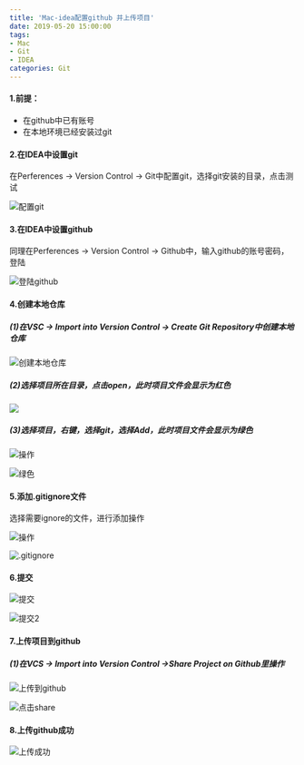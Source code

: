 ```yaml
---
title: 'Mac-idea配置github 并上传项目'
date: 2019-05-20 15:00:00
tags: 
- Mac
- Git
- IDEA
categories: Git
---
```



#### 1.前提：
* 在github中已有账号
* 在本地环境已经安装过git

#### 2.在IDEA中设置git
在Perferences -> Version Control -> Git中配置git，选择git安装的目录，点击测试

![配置git](https://imgconvert.csdnimg.cn/aHR0cHM6Ly91cGxvYWQtaW1hZ2VzLmppYW5zaHUuaW8vdXBsb2FkX2ltYWdlcy80MzkxNDA3LTVhYmU3ZjYzYTYxZThlOTQucG5n?x-oss-process=image/format,png)

#### 3.在IDEA中设置github
同理在Perferences -> Version Control -> Github中，输入github的账号密码，登陆

![登陆github](https://imgconvert.csdnimg.cn/aHR0cHM6Ly91cGxvYWQtaW1hZ2VzLmppYW5zaHUuaW8vdXBsb2FkX2ltYWdlcy80MzkxNDA3LTk1YzVmZDA0ZjY0OTE4OTMucG5n?x-oss-process=image/format,png)

#### 4.创建本地仓库

##### (1)在VSC -> Import into Version Control -> Create Git Repository中创建本地仓库

![创建本地仓库](https://imgconvert.csdnimg.cn/aHR0cHM6Ly91cGxvYWQtaW1hZ2VzLmppYW5zaHUuaW8vdXBsb2FkX2ltYWdlcy80MzkxNDA3LTQ1M2Y4YzMyMGM5Y2ZjYzIucG5n?x-oss-process=image/format,png)

##### (2)选择项目所在目录，点击open，此时项目文件会显示为红色

![](https://imgconvert.csdnimg.cn/aHR0cHM6Ly91cGxvYWQtaW1hZ2VzLmppYW5zaHUuaW8vdXBsb2FkX2ltYWdlcy80MzkxNDA3LTEwNDlkYzgwNmVjN2Y0ZDkucG5n?x-oss-process=image/format,png)

##### (3)选择项目，右键，选择git，选择Add，此时项目文件会显示为绿色

![操作](https://imgconvert.csdnimg.cn/aHR0cHM6Ly91cGxvYWQtaW1hZ2VzLmppYW5zaHUuaW8vdXBsb2FkX2ltYWdlcy80MzkxNDA3LTBjZjExZjQzNTc5NzljMjcucG5n?x-oss-process=image/format,png)

![绿色](https://imgconvert.csdnimg.cn/aHR0cHM6Ly91cGxvYWQtaW1hZ2VzLmppYW5zaHUuaW8vdXBsb2FkX2ltYWdlcy80MzkxNDA3LWFjZjMxYzE1MTZiMTMyMDgucG5n?x-oss-process=image/format,png)

#### 5.添加.gitignore文件

选择需要ignore的文件，进行添加操作

![操作](https://imgconvert.csdnimg.cn/aHR0cHM6Ly91cGxvYWQtaW1hZ2VzLmppYW5zaHUuaW8vdXBsb2FkX2ltYWdlcy80MzkxNDA3LWQ3ZDJjMTMwNmJkODY5YTEucG5n?x-oss-process=image/format,png)

![.gitignore](https://imgconvert.csdnimg.cn/aHR0cHM6Ly91cGxvYWQtaW1hZ2VzLmppYW5zaHUuaW8vdXBsb2FkX2ltYWdlcy80MzkxNDA3LTI4NGFmYmU1ODkzMmIwMjEucG5n?x-oss-process=image/format,png)

#### 6.提交

![提交](https://imgconvert.csdnimg.cn/aHR0cHM6Ly91cGxvYWQtaW1hZ2VzLmppYW5zaHUuaW8vdXBsb2FkX2ltYWdlcy80MzkxNDA3LWZhYmYxZWY0YzQ3YjQwNjQucG5n?x-oss-process=image/format,png)

![提交2](https://imgconvert.csdnimg.cn/aHR0cHM6Ly91cGxvYWQtaW1hZ2VzLmppYW5zaHUuaW8vdXBsb2FkX2ltYWdlcy80MzkxNDA3LWY1ZmJhOTQ2ZTFlY2FmNWIucG5n?x-oss-process=image/format,png)


#### 7.上传项目到github
##### (1)在VCS -> Import into Version Control ->Share Project on Github里操作
 
![上传到github](https://imgconvert.csdnimg.cn/aHR0cHM6Ly91cGxvYWQtaW1hZ2VzLmppYW5zaHUuaW8vdXBsb2FkX2ltYWdlcy80MzkxNDA3LTZmOWM3ZjNmYjZjNTk4MWMucG5n?x-oss-process=image/format,png)

![点击share](https://imgconvert.csdnimg.cn/aHR0cHM6Ly91cGxvYWQtaW1hZ2VzLmppYW5zaHUuaW8vdXBsb2FkX2ltYWdlcy80MzkxNDA3LTkxZmY1OWNhZjYwNmE5ODkucG5n?x-oss-process=image/format,png)

#### 8.上传github成功

![上传成功](https://imgconvert.csdnimg.cn/aHR0cHM6Ly91cGxvYWQtaW1hZ2VzLmppYW5zaHUuaW8vdXBsb2FkX2ltYWdlcy80MzkxNDA3LWM5Mzc3NjNlMDUwMTg4MWUucG5n?x-oss-process=image/format,png)

